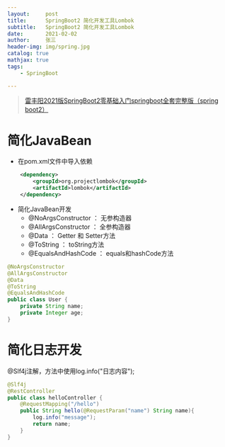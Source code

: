 ```yaml
---
layout:     post
title:      SpringBoot2 简化开发工具Lombok
subtitle:   SpringBoot2 简化开发工具Lombok
date:       2021-02-02
author:     张三
header-img: img/spring.jpg
catalog: true
mathjax: true
tags:
    - SpringBoot

---
```


> [雷丰阳2021版SpringBoot2零基础入门springboot全套完整版（spring boot2）](https://www.bilibili.com/video/BV19K4y1L7MT)

# 简化JavaBean

- 在pom.xml文件中导入依赖
```xml
    <dependency>
        <groupId>org.projectlombok</groupId>
        <artifactId>lombok</artifactId>
    </dependency>
```
- 简化JavaBean开发
    + @NoArgsConstructor ： 无参构造器
    + @AllArgsConstructor ： 全参构造器
    + @Data ： Getter 和 Setter方法
    + @ToString ： toString方法
    + @EqualsAndHashCode ： equals和hashCode方法
```java
@NoArgsConstructor
@AllArgsConstructor
@Data
@ToString
@EqualsAndHashCode
public class User {
    private String name;
    private Integer age;
}
```

# 简化日志开发

@Slf4j注解，方法中使用log.info("日志内容");

```java
@Slf4j
@RestController
public class helloController {
    @RequestMapping("/hello")
    public String hello(@RequestParam("name") String name){
        log.info("message");
        return name;
    }
}
```
